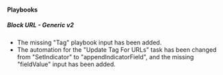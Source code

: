 
#### Playbooks

##### Block URL - Generic v2

- The missing "Tag" playbook input has been added.
- The automation for the "Update Tag For URLs" task has been changed from "SetIndicator" to "appendIndicatorField", and the missing "fieldValue" input has been added.